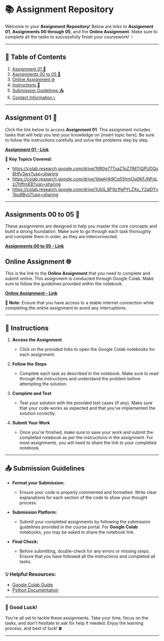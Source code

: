 # 📚 Assignment Repository

Welcome to your **Assignment Repository**! Below are links to **Assignment 01**, **Assignments 00 through 05**, and the **Online Assignment**. Make sure to complete all the tasks to successfully finish your coursework! ✨

---

## 🚀 Table of Contents

1. [Assignment 01 📖](https://colab.research.google.com/drive/1ltR0g77TxaZ1pZ7lMTlQPUDQx8Hfv3wv?usp=sharing)
2. [Assignments 00 to 05 🎯](https://colab.research.google.com/drive/1dwAHk9Cq55hmOq0KFJNFqLzi7hffrnEB?usp=sharing)
3. [Online Assignment 🌐](https://colab.research.google.com/drive/1UbS_8F9z1fgPYLZXo_Y2alDYv7pu9BvU?usp=sharing)
4. [Instructions 📝](#instructions)
5. [Submission Guidelines 📤](#submission-guidelines)
6. [Contact Information 📞](#contact-information)

---

## Assignment 01 📖

Click the link below to access **Assignment 01**. This assignment includes tasks that will help you test your knowledge on [insert topic here]. Be sure to follow the instructions carefully and solve the problems step by step.

[**Assignment 01 - Link**](https://colab.research.google.com/drive/1ltR0g77TxaZ1pZ7lMTlQPUDQx8Hfv3wv?usp=sharing)

🔹 **Key Topics Covered:**
   
   - https://colab.research.google.com/drive/1ltR0g77TxaZ1pZ7lMTlQPUDQx8Hfv3wv?usp=sharing
   - https://colab.research.google.com/drive/1dwAHk9Cq55hmOq0KFJNFqLzi7hffrnEB?usp=sharing
   - https://colab.research.google.com/drive/1UbS_8F9z1fgPYLZXo_Y2alDYv7pu9BvU?usp=sharing

---

## Assignments 00 to 05 🎯

These assignments are designed to help you master the core concepts and build a strong foundation. Make sure to go through each task thoroughly and complete them in order, as they are interconnected.

[**Assignments 00 to 05 - Link**](https://colab.research.google.com/drive/1dwAHk9Cq55hmOq0KFJNFqLzi7hffrnEB?usp=sharing)



## Online Assignment 🌐

This is the link to the **Online Assignment** that you need to complete and submit online. This assignment is conducted through Google Colab. Make sure to follow the guidelines provided within the notebook.

[**Online Assignment - Link**](https://colab.research.google.com/drive/1UbS_8F9z1fgPYLZXo_Y2alDYv7pu9BvU?usp=sharing)

🌟 **Note:** Ensure that you have access to a stable internet connection while completing the online assignment to avoid any interruptions.

---

## 📝 Instructions

1. **Access the Assignment**  
   - Click on the provided links to open the Google Colab notebooks for each assignment.

2. **Follow the Steps**  
   - Complete each task as described in the notebook. Make sure to read through the instructions and understand the problem before attempting the solution.

3. **Complete and Test**  
   - Test your solution with the provided test cases (if any). Make sure that your code works as expected and that you've implemented the solution correctly.

4. **Submit Your Work**  
   - Once you're finished, make sure to save your work and submit the completed notebook as per the instructions in the assignment. For most assignments, you will need to share the link to your completed notebook.

---

## 📤 Submission Guidelines

- **Format your Submission:**
  - Ensure your code is properly commented and formatted. Write clear explanations for each section of the code to show your thought process.
  
- **Submission Platform:**
  - Submit your completed assignments by following the submission guidelines provided in the course portal. For **Google Colab** notebooks, you may be asked to share the notebook link.
  
- **Final Check:**
  - Before submitting, double-check for any errors or missing steps. Ensure that you have followed all the instructions and completed all tasks.



### 💡 Helpful Resources:

- [Google Colab Guide](https://colab.research.google.com/)
- [Python Documentation](https://docs.python.org/)

---

### 🎉 Good Luck!

You're all set to tackle these assignments. Take your time, focus on the tasks, and don't hesitate to ask for help if needed. Enjoy the learning process, and best of luck! 🍀

---
